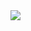 <img src="https://substack-post-media.s3.amazonaws.com/public/images/89a09e07-6548-4c12-87c6-0486c6177ea7_1308x1536.jpeg">
